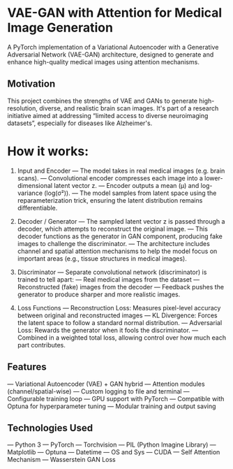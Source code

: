 # VAE-GAN with Attention for Medical Image Generation

A PyTorch implementation of a Variational Autoencoder with a Generative Adversarial Network (VAE-GAN) architecture, designed to generate and enhance high-quality medical images using attention mechanisms.

## Motivation 

This project combines the strengths of VAE and GANs to generate high-resolution, diverse, and realistic brain scan images. It's part of a research initiative aimed at addressing “limited access to diverse neuroimaging datasets”, especially for diseases like Alzheimer's.

# How it works:
1. Input and Encoder
— The model takes in real medical images (e.g. brain scans).
— Convolutional encoder compresses each image into a lower-dimensional latent vector z.
— Encoder outputs a mean (μ) and log-variance (log(σ²)).
— The model samples from latent space using the reparameterization trick, ensuring the latent distribution remains differentiable.

2. Decoder / Generator
— The sampled latent vector z is passed through a decoder, which attempts to reconstruct the original image.
— This decoder functions as the generator in GAN component, producing fake images to challenge the discriminator.
— The architecture includes channel and spatial attention mechanisms to help the model focus on important areas (e.g., tissue structures in medical images).

3. Discriminator
— Separate convolutional network (discriminator) is trained to tell apart:
	— Real medical images from the dataset
	— Reconstructed (fake) images from the decoder
— Feedback pushes the generator to produce sharper and more realistic images.

4. Loss Functions
— Reconstruction Loss: Measures pixel-level accuracy between original and reconstructed images
	— KL Divergence: Forces the latent space to follow a standard normal distribution.
	— Adversarial Loss: Rewards the generator when it fools the discriminator.
— Combined in a weighted total loss, allowing control over how much each part contributes.

## Features
— Variational Autoencoder (VAE) + GAN hybrid
— Attention modules (channel/spatial-wise)
— Custom logging to file and terminal
— Configurable training loop
— GPU support with PyTorch
— Compatible with Optuna for hyperparameter tuning
— Modular training and output saving

## Technologies Used
— Python 3
— PyTorch
— Torchvision
— PIL (Python Imagine Library)
— Matplotlib
— Optuna
— Datetime
— OS and Sys
— CUDA 
— Self Attention Mechanism
— Wasserstein GAN Loss
